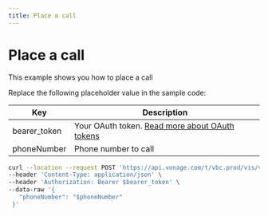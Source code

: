 ```yaml
---
title: Place a call
---
```


# Place a call

This example shows you how to place a call

Replace the following placeholder value in the sample code:

| Key | Description |
| --- | ----------- |
| bearer_token      | Your OAuth token. [Read more about OAuth tokens](/getting-started/create-an-access-token) |
| phoneNumber       | Phone number to call |

``` bash
curl --location --request POST 'https://api.vonage.com/t/vbc.prod/vis/v1/self/calls' \
--header 'Content-Type: application/json' \
--header 'Authorization: Bearer $bearer_token' \
--data-raw '{  
   "phoneNumber": "$phoneNumber" 
 }'
```
